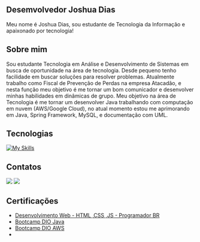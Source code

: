 ## Desemvolvedor Joshua Dias
Meu nome é Joshua Dias, sou estudante de Tecnologia da Informação e apaixonado por tecnologia!

## Sobre mim
Sou estudante Tecnologia em Análise e Desenvolvimento de Sistemas em busca de oportunidade na área de tecnologia. Desde pequeno tenho facilidade em buscar soluções para resolver problemas. Atualmente trabalho como Fiscal de Prevenção de Perdas na empresa Atacadão, e nesta função meu objetivo é me tornar um bom comunicador e desenvolver minhas habilidades em dinâmicas de grupo. Meu objetivo na área de Tecnologia é me tornar um desenvolver Java trabalhando com computação em nuvem (AWS/Google Cloud), no atual momento estou me aprimorando em Java, Spring Framework, MySQL, e documentação com UML.

## Tecnologias

[![My Skills](https://skillicons.dev/icons?i=java,spring,mysql,js,nodejs,react,git,azure,aws&perline=17)](https://skillicons.dev)

## Contatos
<div>
  <a href="www.linkedin.com/in/joshua-diasdev01112003"><img src = "https://img.shields.io/badge/LinkedIn-0077B5?style=for-the-badge&logo=linkedin&logoColor=white"></a>
  <a href="joshua.dbfdev@gmail.com"><img src= "https://img.shields.io/badge/Gmail-D14836?style=for-the-badge&logo=gmail&logoColor=white"></a>
</div>

## Certificações
- [<i class="web-basico"></i> Desenvolvimento Web - HTML ,CSS ,JS - Programador BR](https://certificados.programadorbr.com/certificado/DVWBJDBDF28HT30099)
- [<i class="dio-java"></i> Bootcamp DIO Java](index.html)
- [<i class="dio-aws"></i> Bootcamp DIO AWS](index.html)
- [<i class = ""></i>]()

